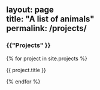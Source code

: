 layout: page	
title: "A list of animals"	
permalink: /projects/	
---	
<h3 class="archive__subtitle">{{"Projects" }}</h3>	
{% for project in site.projects %}	
  <p>{{ project.title }}  </p>
  {% endfor %}
